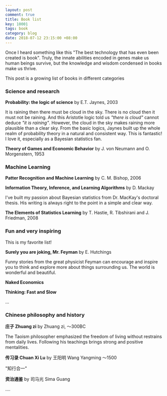 ```yaml
---
layout: post
comment: true
title: Book list
key: 10001
tags: book 
category: blog
date: 2018-07-12 23:15:00 +08:00
---
```

Once I heard something like this "The best technology that has even been created is book". Truly, the innate abilities encoded in genes make us human beings survive, but the knowledge and wisdom condensed in books make us thrive. 

This post is a growing list of books in different categories

<!--more-->

### Science and research

**Probability: the logic of science** by E.T. Jaynes, 2003

It is raining then there must be cloud in the sky. There is no cloud then it must not be raining. 
And this Aristotle logic told us *"there is cloud"* cannot deduce *"it is raining"*. However, the cloud in the sky makes raining more plausible than a clear sky. 
From the basic logics, Jaynes built up the whole realm of probability theory in a natural and consistent way. This is fantastic! I love it, especially as a Bayesian statistics fan.

**Theory of Games and Economic Behavior** by J. von Neumann and O. Morgenstern, 1953

### Machine Learning

**Patter Recognition and Machine Learning** by C. M. Bishop, 2006

**Information Theory, Inference, and Learning Algorithms** by D. Mackay

I've built my passion about Bayesian statistics from Dr. MacKay's doctoral thesis. His writing is always right to the point in a simple and clear way.

**The Elements of Statistics Learning** by T. Hastie, R. Tibshirani and J. Friedman, 2008

### Fun and very inspiring
This is my favorite list!

**Surely you are joking, Mr. Feyman** by E. Hutchings

Funny stories from the great physicist Feyman can encourage and inspire you to think and explore more about things surrounding us. The world is wonderful and beautiful.

**Naked Economics**

**Thinking: Fast and Slow**

...
### Chinese philosophy and history

**庄子 Zhuang zi** by Zhuang zi, ～300BC

The Taoism philosopher emphasized the freedom of living without restrains from daily lives. Following his teachings brings strong and positive mentalities.

**传习录 Chuan Xi Lu** by 王阳明 Wang Yangming ～1500

"知行合一"

**资治通鉴** by 司马光 Sima Guang

....
